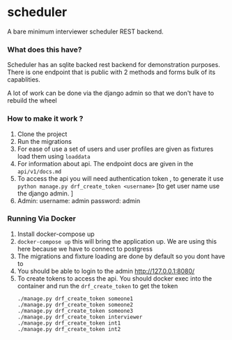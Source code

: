 # scheduler

A bare minimum interviewer scheduler REST backend.

### What does this have?
Scheduler has an sqlite backed rest backend for demonstration purposes.
There is one endpoint that is public with 2 methods and forms bulk of 
its capablities.

A lot of work can be done via the django admin so that we don't have to 
rebuild the wheel

### How to make it work ?

1. Clone the project 
2. Run the migrations
3. For ease of use a set of users and user profiles are given as fixtures
   load them using `loaddata`
4. For information about api. The endpoint docs are given in the `api/v1/docs.md`
5. To access the api you will need authentication token , to generate it use
   `python manage.py drf_create_token <username>` [to get user name use the django
    admin. ]
6. Admin: username: admin password: admin

### Running Via Docker

1. Install docker-compose up
2. `docker-compose up` this will bring the application up. We are using this
    here because we have to connect to postgress 
3. The migrations and fixture loading are done by default so you dont have to 
4. You should be able to login to the admin http://127.0.0.1:8080/
5. To create tokens to access the api. You should docker exec into the container
    and run the `drf_create_token` to get the token 
    ```
    ./manage.py drf_create_token someone1
    ./manage.py drf_create_token someone2
    ./manage.py drf_create_token someone3
    ./manage.py drf_create_token interviewer
    ./manage.py drf_create_token int1
    ./manage.py drf_create_token int2

    ```

